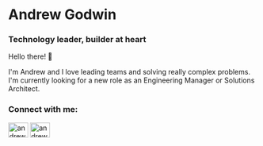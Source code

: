 # Andrew Godwin
### Technology leader, builder at heart

Hello there! 👋

I'm Andrew and I love leading teams and solving really complex problems. I'm currently looking for a new role as an Engineering Manager or Solutions Architect.

<h3 align="left">Connect with me:</h3>
<p align="left">
<a href="https://twitter.com/andrewgodwin86" target="blank"><img align="center" src="https://raw.githubusercontent.com/rahuldkjain/github-profile-readme-generator/master/src/images/icons/Social/twitter.svg" alt="andrewgodwin86" height="30" width="40" /></a>
<a href="https://linkedin.com/in/andrewrgodwin" target="blank"><img align="center" src="https://raw.githubusercontent.com/rahuldkjain/github-profile-readme-generator/master/src/images/icons/Social/linked-in-alt.svg" alt="andrewrgodwin" height="30" width="40" /></a>
</p>

<!--<p align="left"> <a href="https://twitter.com/andrewgodwin86" target="blank"><img src="https://img.shields.io/twitter/follow/andrewgodwin86?logo=twitter&style=for-the-badge" alt="andrewgodwin86" /></a> </p> -->

<!--
**AndrewGodwin86/andrewgodwin86** is a ✨ _special_ ✨ repository because its `README.md` (this file) appears on your GitHub profile.

Here are some ideas to get you started:

- 🔭 I’m currently working on ...
- 🌱 I’m currently learning ...
- 👯 I’m looking to collaborate on ...
- 🤔 I’m looking for help with ...
- 💬 Ask me about ...
- 📫 How to reach me: ...
- 😄 Pronouns: ...
- ⚡ Fun fact: ...
-->
